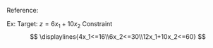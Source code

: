 
Reference:



Ex:
Target:
$z=6x_1+10x_2$
Constraint
$$
\displaylines{4x_1<=16\\6x_2<=30\\12x_1+10x_2<=60}
$$


